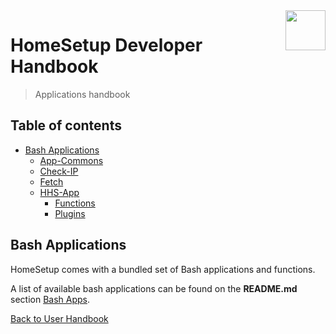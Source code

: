<img src="https://iili.io/HvtxC1S.png" width="64" height="64" align="right" />

# HomeSetup Developer Handbook
>
> Applications handbook

## Table of contents

<!-- toc -->
- [Bash Applications](#bash-applications)
  * [App-Commons](applications/bash/app-commons.md#application-commons)
  * [Check-IP](applications/bash/check-ip.md#check-ip-application)
  * [Fetch](applications/bash/fetch.md#fetch-application)
  * [HHS-App](applications/bash/hhs-app.md#homesetup-application)
    + [Functions](applications/bash/hhs-app.md#functions)
    + [Plugins](applications/bash/hhs-app.md#plug-ins)
<!-- tocstop -->

## Bash Applications

HomeSetup comes with a bundled set of Bash applications and functions.

A list of available bash applications can be found on the **README.md**
section [Bash Apps](../../USAGE.md#applications).

[Back to User Handbook](../handbook.md)
